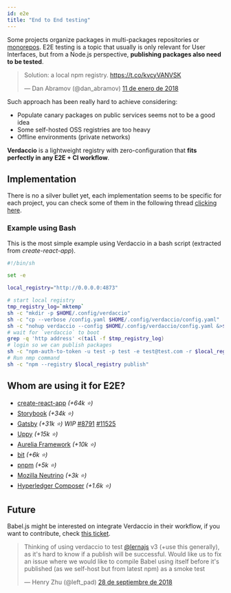 ```yaml
---
id: e2e
title: "End to End testing"
---
```

Some projects organize packages in multi-packages repositories or [monorepos](https://github.com/babel/babel/blob/master/doc/design/monorepo.md). E2E testing is a topic that usually is only relevant for User Interfaces, but from a Node.js perspective, **publishing packages also need to be tested**.

<blockquote class="twitter-tweet" data-lang="en"><p lang="en" dir="ltr">Solution: a local npm registry. <a href="https://t.co/kvcyVANVSK">https://t.co/kvcyVANVSK</a></p>&mdash; Dan Abramov (@dan_abramov) <a href="https://twitter.com/dan_abramov/status/951427674844680192?ref_src=twsrc%5Etfw">11 de enero de 2018</a></blockquote>

<script async src="https://platform.twitter.com/widgets.js" charset="utf-8"></script>

Such approach has been really hard to achieve considering:

* Populate canary packages on public services seems not to be a good idea
* Some self-hosted OSS registries are too heavy
* Offline environments (private networks)

**Verdaccio** is a lightweight registry with zero-configuration that **fits perfectly in any E2E + CI workflow**.

## Implementation

There is no a silver bullet yet, each implementation seems to be specific for each project, you can check some of them in the following thread [clicking here](https://stackoverflow.com/a/50222427/308341).

### Example using Bash

This is the most simple example using Verdaccio in a bash script (extracted from *create-react-app*).

```bash
#!/bin/sh

set -e

local_registry="http://0.0.0.0:4873"

# start local registry
tmp_registry_log=`mktemp`
sh -c "mkdir -p $HOME/.config/verdaccio"
sh -c "cp --verbose /config.yaml $HOME/.config/verdaccio/config.yaml"
sh -c "nohup verdaccio --config $HOME/.config/verdaccio/config.yaml &>$tmp_registry_log &"
# wait for `verdaccio` to boot
grep -q 'http address' <(tail -f $tmp_registry_log)
# login so we can publish packages
sh -c "npm-auth-to-token -u test -p test -e test@test.com -r $local_registry"
# Run nmp command
sh -c "npm --registry $local_registry publish"
```

## Whom are using it for E2E?

* [create-react-app](https://github.com/facebook/create-react-app/blob/master/CONTRIBUTING.md#contributing-to-e2e-end-to-end-tests) *(+64k ⭐️)*
* [Storybook](https://github.com/storybooks/storybook) *(+34k ⭐️)*
* [Gatsby](https://github.com/gatsbyjs/gatsby) *(+31k ⭐️) WIP* [#8791](https://github.com/gatsbyjs/gatsby/pull/8791) [#11525](https://github.com/gatsbyjs/gatsby/pull/11525)
* [Uppy](https://github.com/transloadit/uppy) *(+15k ⭐️)*
* [Aurelia Framework](https://github.com/aurelia) *(+10k ⭐️)*
* [bit](https://github.com/teambit/bit) *(+6k ⭐️)*
* [pnpm](https://github.com/pnpm/pnpm) *(+5k ⭐️)*
* [Mozilla Neutrino](https://github.com/neutrinojs/neutrino) *(+3k ⭐️)*
* [Hyperledger Composer](https://github.com/hyperledger/composer) *(+1.6k ⭐️)*

## Future

Babel.js might be interested on integrate Verdaccio in their workflow, if you want to contribute, check [this ticket](https://github.com/babel/babel/issues/6134).

<blockquote class="twitter-tweet" data-lang="en"><p lang="en" dir="ltr">Thinking of using verdaccio to test <a href="https://twitter.com/lernajs?ref_src=twsrc%5Etfw">@lernajs</a> v3 (+use this generally), as it&#39;s hard to know if a publish will be successful. Would like us to fix an issue where we would like to compile Babel using itself before it&#39;s published (as we self-host but from latest npm) as a smoke test</p>&mdash; Henry Zhu (@left_pad) <a href="https://twitter.com/left_pad/status/1045770889051164672?ref_src=twsrc%5Etfw">28 de septiembre de 2018</a></blockquote>

<script async src="https://platform.twitter.com/widgets.js" charset="utf-8"></script>

